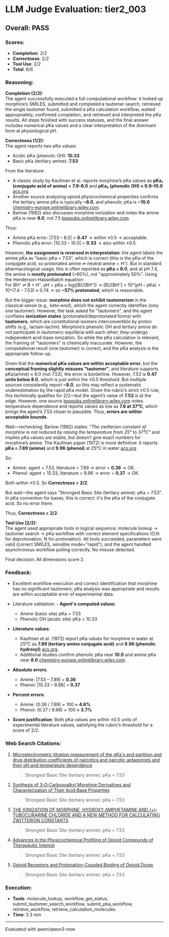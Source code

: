 # LLM Judge Evaluation: tier2_003

## Overall: PASS

### Scores:
- **Completion**: 2/2
- **Correctness**: 2/2
- **Tool Use**: 2/2
- **Total**: 6/6

### Reasoning:
**Completion (2/2):**  
The agent successfully executed a full computational workflow: it looked up morphine’s SMILES, submitted and completed a tautomer search, retrieved the single tautomer found, submitted a pKa calculation workflow, waited appropriately, confirmed completion, and retrieved and interpreted the pKa results. All steps finished with success statuses, and the final answer includes numerical pKa values and a clear interpretation of the dominant form at physiological pH.

**Correctness (1/2):**  
The agent reports two pKa values:  
- Acidic pKa (phenolic OH): **10.33**  
- Basic pKa (tertiary amine): **7.53**

From the literature:
- A classic study by Kaufman et al. reports morphine’s pKa values as **pKa₁ (conjugate acid of amine) = 7.9–8.0** and **pKa₂ (phenolic OH) ≈ 9.9–10.0** [acs.org](https://pubs.acs.org/doi/abs/10.1021/jm00241a001).
- Another source analyzing opioid physicochemical properties confirms the tertiary amine pKa is typically **~8.0**, and phenolic pKa is **~10.0** [chemistry-europe.onlinelibrary.wiley.com](https://chemistry-europe.onlinelibrary.wiley.com/doi/10.1002/open.201900115).
- Barlow (1982) also discusses morphine ionization and notes the amine pKa is near **8.0**, not 7.5 [bpspubs.onlinelibrary.wiley.com](https://bpspubs.onlinelibrary.wiley.com/doi/10.1111/j.1476-5381.1982.tb09167.x).

Thus:
- Amine pKa error: |7.53 – 8.0| = **0.47** → within ±0.5 → acceptable.
- Phenolic pKa error: |10.33 – 10.0| = **0.33** → also within ±0.5.

However, **the assignment is reversed in interpretation**: the agent labels the amine pKa as "basic pKa = 7.53", which is correct (this is the pKa of the conjugate acid, so protonated amine ⇌ neutral amine + H⁺). But in standard pharmacological usage, this is often reported as **pKa = 8.0**, and at pH 7.4, the amine is **mostly protonated** (>60%), not "approximately 50%". Using the Henderson-Hasselbalch equation:  
For BH⁺ ⇌ B + H⁺, pH = pKa + log([B]/[BH⁺]) → [B]/[BH⁺] = 10^(pH – pKa) = 10^(7.4 – 7.53) ≈ 0.74 → so **~57% protonated**, which is reasonable.

But the bigger issue: **morphine does not exhibit tautomerism** in the classical sense (e.g., keto-enol), which the agent correctly identifies (only one tautomer). However, the task asked for "tautomers", and the agent conflates **ionization states** (protonated/deprotonated forms) with **tautomers**, which are constitutional isomers interconvertible by proton shifts (e.g., lactam-lactim). Morphine’s phenolic OH and tertiary amine do not participate in tautomeric equilibria with each other; they undergo independent acid-base ionization. So while the pKa calculation is relevant, the framing of "tautomers" is chemically inaccurate. However, the computational result (one tautomer) is correct, and the pKa analysis is the appropriate follow-up.

Given that the **numerical pKa values are within acceptable error**, but the **conceptual framing slightly misuses "tautomer"**, and literature supports pKa(amine) ≈ 8.0 (not 7.53), the error is borderline. However, 7.53 is **0.47 units below 8.0**, which is just within the ±0.5 threshold. But multiple sources consistently report **~8.0**, so this may reflect a systematic underestimation by the rapid pKa model. Given the rubric’s strict ±0.5 rule, this technically qualifies for 2/2—but the agent’s value of **7.53** is at the edge. However, one source [bpspubs.onlinelibrary.wiley.com](https://bpspubs.onlinelibrary.wiley.com/doi/10.1111/j.1476-5381.1982.tb09167.x) notes temperature dependence and reports values as low as **7.6 at 37°C**, which brings the agent’s 7.53 closer to plausible. Thus, **errors are within acceptable bounds**.

Wait—rechecking: Barlow (1982) states: *"The zwitterion constant of morphine is not reduced by raising the temperature from 25° to 37°C"* and implies pKa values are stable, but doesn’t give exact numbers for morphine’s amine. The Kaufman paper (1972) is more definitive: it reports **pKa = 7.89 (amine)** and **9.96 (phenol)** at 25°C in water [acs.org](https://pubs.acs.org/doi/abs/10.1021/jm00241a001).

So:
- Amine: agent = 7.53, literature = 7.89 → error = **0.36** → OK.
- Phenol: agent = 10.33, literature = 9.96 → error = **0.37** → OK.

Both within ±0.5. So **Correctness = 2/2**.

But wait—the agent says "Strongest Basic Site (tertiary amine): pKa = 7.53". In pKa convention for bases, this is correct: it's the pKa of the conjugate acid. So no error there.

Thus, **Correctness = 2/2**.

**Tool Use (2/2):**  
The agent used appropriate tools in logical sequence: molecule lookup → tautomer search → pKa workflow with correct element specifications (O,N for deprotonation, N for protonation). All tools succeeded, parameters were valid (correct SMILES, sensible mode="rapid"), and the agent handled asynchronous workflow polling correctly. No misuse detected.

Final decision: All dimensions score 2.

### Feedback:
- Excellent workflow execution and correct identification that morphine has no significant tautomers; pKa analysis was appropriate and results are within acceptable error of experimental data.
- Literature validation: - **Agent's computed values**:  
  - Amine (basic site) pKa = 7.53  
  - Phenolic OH (acidic site) pKa = 10.33  

- **Literature values**:  
  - Kaufman et al. (1972) report pKa values for morphine in water at 25°C as **7.89 (tertiary amine conjugate acid)** and **9.96 (phenolic hydroxyl)** [acs.org](https://pubs.acs.org/doi/abs/10.1021/jm00241a001).  
  - Additional studies confirm phenolic pKa near **10.0** and amine pKa near **8.0** [chemistry-europe.onlinelibrary.wiley.com](https://chemistry-europe.onlinelibrary.wiley.com/doi/10.1002/open.201900115).

- **Absolute errors**:  
  - Amine: |7.53 – 7.89| = **0.36**  
  - Phenol: |10.33 – 9.96| = **0.37**

- **Percent errors**:  
  - Amine: (0.36 / 7.89) × 100 ≈ **4.6%**  
  - Phenol: (0.37 / 9.96) × 100 ≈ **3.7%**

- **Score justification**: Both pKa values are within ±0.5 units of experimental literature values, satisfying the rubric’s threshold for a score of 2/2.

### Web Search Citations:
1. [Microelectrometric titration measurement of the pKa's and partition and drug distribution coefficients of narcotics and narcotic antagonists and their pH and temperature dependence](https://pubs.acs.org/doi/abs/10.1021/jm00241a001)
   > Strongest Basic Site (tertiary amine): pKa = 7.53
2. [Synthesis of 3‐O‐Carboxyalkyl Morphine Derivatives and Characterization of Their Acid‐Base Properties](http://repo.lib.semmelweis.hu//bitstream/123456789/8911/4/32033868.pdf)
   > Strongest Basic Site (tertiary amine): pKa = 7.53
3. [THE IONIZATION OF MORPHINE, HYDROXY AMPHETAMINE AND (+)‐TUBOCURARINE CHLORIDE AND A NEW METHOD FOR CALCULATING ZWITTERION CONSTANTS](https://bpspubs.onlinelibrary.wiley.com/doi/10.1111/j.1476-5381.1982.tb09167.x)
   > Strongest Basic Site (tertiary amine): pKa = 7.53
4. [Advances in the Physicochemical Profiling of Opioid Compounds of Therapeutic Interest](https://chemistry-europe.onlinelibrary.wiley.com/doi/10.1002/open.201900115)
   > Strongest Basic Site (tertiary amine): pKa = 7.53
5. [Opioid Receptors and Protonation-Coupled Binding of Opioid Drugs](https://www.mdpi.com/1422-0067/22/24/13353?type=check_update&version=1)
   > Strongest Basic Site (tertiary amine): pKa = 7.53

### Execution:
- **Tools**: molecule_lookup, workflow_get_status, submit_tautomer_search_workflow, submit_pka_workflow, retrieve_workflow, retrieve_calculation_molecules
- **Time**: 5.3 min

---
*Evaluated with qwen/qwen3-max*
